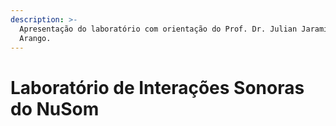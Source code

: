 ```yaml
---
description: >-
  Apresentação do laboratório com orientação do Prof. Dr. Julian Jaramillo
  Arango.
---
```


# Laboratório de Interações Sonoras do NuSom


